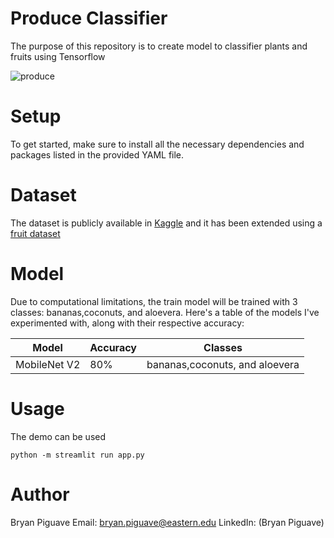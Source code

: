 # Produce Classifier

The purpose of this repository 
is to create model to classifier plants and fruits using Tensorflow

![produce](https://c1.wallpaperflare.com/preview/561/447/715/produce-fruits-vegetables-farmer-s-market.jpg)

# Setup

To get started, make sure to install all the necessary dependencies and packages listed in the provided YAML file.





# Dataset

The dataset is publicly available in [Kaggle](https://www.kaggle.com/datasets/yudhaislamisulistya/plants-type-datasets)
and it has been extended using a [fruit dataset](https://www.kaggle.com/datasets/moltean/fruits)


# Model 
Due to computational limitations, the train model will be trained with 3 classes: bananas,coconuts, and aloevera.
Here's a table of the models I've experimented with, along with their respective accuracy:

| Model  | Accuracy |  Classes |
| ------------- | ------------- |  ------------- |
| MobileNet V2  | 80%  | bananas,coconuts, and aloevera |


# Usage 

The demo can be used 
```
python -m streamlit run app.py
```

# Author 
Bryan Piguave
Email: bryan.piguave@eastern.edu
LinkedIn: (Bryan Piguave)
